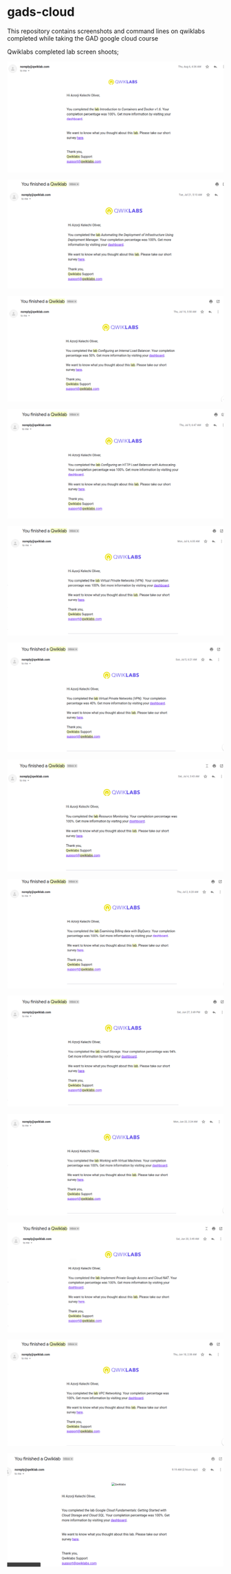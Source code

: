 # gads-cloud
This repository contains screenshots and command lines on qwiklabs completed while taking the GAD google cloud course

Qwiklabs completed lab screen shoots;

![Image 1](./screenshots/lab-exercise-2.png)

![Image 2](./screenshots/lab-exercise-3.png)

![Image 1](./screenshots/lab-exercise-4.png)

![Image 1](./screenshots/lab-exercise-5.png)

![Image 1](./screenshots/lab-exercise-6.png)

![Image 1](./screenshots/lab-exercise-7.png)

![Image 1](./screenshots/lab-exercise-8.png)

![Image 1](./screenshots/lab-exercise-9.png)

![Image 1](./screenshots/lab-exercise-10.png)

![Image 1](./screenshots/lab-exercise-11.png)

![Image 1](./screenshots/lab-exercise-12.png)

![Image 1](./screenshots/lab-exercise-13.png)

![Image 1](./screenshots/lab-exercise-14.png)











